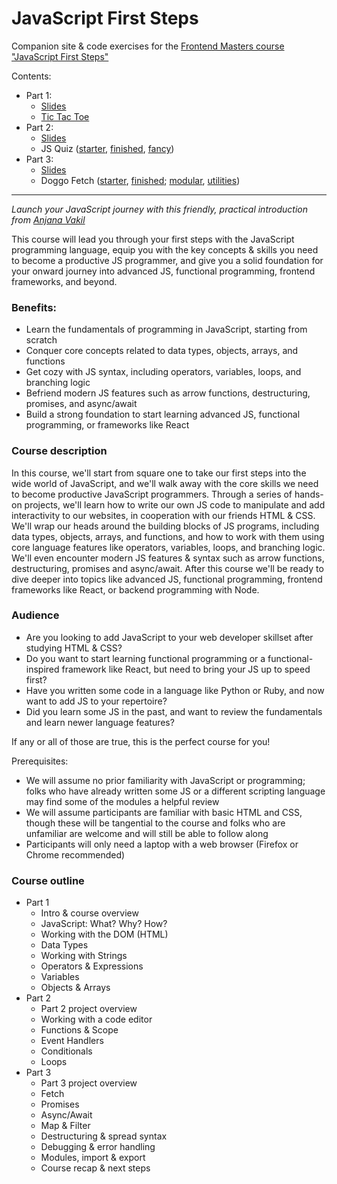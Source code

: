 # JavaScript First Steps
Companion site &amp; code exercises for the [Frontend Masters course "JavaScript First Steps"](https://frontendmasters.com/workshops/javascript-first-steps/)

Contents:
- Part 1: 
  - [Slides](./1-slides.html)
  - [Tic Tac Toe](./1-tictactoe.html)
- Part 2:
  - [Slides](./2-slides.html)
  - JS Quiz ([starter](./2-jsquiz-starter.html), [finished](./2-jsquiz-finished.html), [fancy](./2-jsquiz-fancy))
- Part 3:
  - [Slides](./3-slides.html)
  - Doggo Fetch ([starter](./3-doggofetch-starter.html), [finished](./3-doggofetch-finished.html); [modular](./3-doggofetch-modular.html), [utilities](./3-utilities.js))


---


*Launch your JavaScript journey with this friendly, practical introduction from [Anjana Vakil](https://twitter.com/AnjanaVakil)*


This course will lead you through your first steps with the JavaScript programming language, equip you with the key concepts & skills you need to become a productive JS programmer, and give you a solid foundation for your onward journey into advanced JS, functional programming, frontend frameworks, and beyond.

### Benefits:
  - Learn the fundamentals of programming in JavaScript, starting from scratch
  - Conquer core concepts related to data types, objects, arrays, and functions
  - Get cozy with JS syntax, including operators, variables, loops, and branching logic
  - Befriend modern JS features such as arrow functions, destructuring, promises, and async/await
  - Build a strong foundation to start learning advanced JS, functional programming, or frameworks like React

### Course description

In this course, we'll start from square one to take our first steps into the wide world of JavaScript, and we'll walk away with the core skills we need to become productive JavaScript programmers. Through a series of hands-on projects, we'll learn how to write our own JS code to manipulate and add interactivity to our websites, in cooperation with our friends HTML & CSS. We'll wrap our heads around the building blocks of JS programs, including data types, objects, arrays, and functions, and how to work with them using core language features like operators, variables, loops, and branching logic. We'll even encounter modern JS features & syntax such as arrow functions, destructuring, promises and async/await. After this course we'll be ready to dive deeper into topics like advanced JS, functional programming, frontend frameworks like React, or backend programming with Node.

### Audience

- Are you looking to add JavaScript to your web developer skillset after studying HTML & CSS?
- Do you want to start learning functional programming or a functional-inspired framework like React, but need to bring your JS up to speed first?
- Have you written some code in a language like Python or Ruby, and now want to add JS to your repertoire?
- Did you learn some JS in the past, and want to review the fundamentals and learn newer language features?

If any or all of those are true, this is the perfect course for you!

  
Prerequisites:
- We will assume no prior familiarity with JavaScript or programming; folks who have already written some JS or a different scripting language may find some of the modules a helpful review
- We will assume participants are familiar with basic HTML and CSS, though these will be tangential to the course and folks who are unfamiliar are welcome and will still be able to follow along
- Participants will only need a laptop with a web browser (Firefox or Chrome recommended)

### Course outline
- Part 1
  - Intro & course overview
  - JavaScript: What? Why? How?
  - Working with the DOM (HTML)
  - Data Types
  - Working with Strings
  - Operators & Expressions
  - Variables 
  - Objects & Arrays
- Part 2
  - Part 2 project overview
  - Working with a code editor
  - Functions & Scope
  - Event Handlers
  - Conditionals
  - Loops
- Part 3
  - Part 3 project overview
  - Fetch
  - Promises
  - Async/Await
  - Map & Filter
  - Destructuring & spread syntax
  - Debugging & error handling
  - Modules, import & export
  - Course recap & next steps
